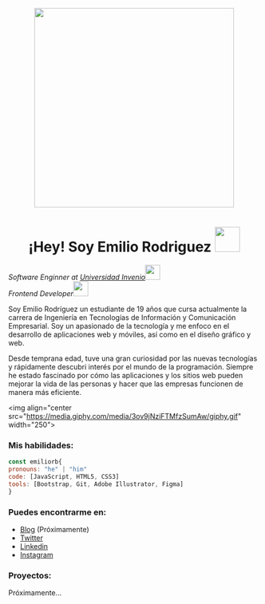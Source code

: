 <p align="center" width="300">
   <img align="center" width="400" src="https://user-images.githubusercontent.com/131729985/234176548-3c2b3012-38a7-4c6a-9c49-c1fa5cf78849.png" />
   <h1 align="center"> ¡Hey! Soy Emilio Rodriguez <img src="[https://media.giphy.com/media/mGcNjsfWAjY5AEZNw6/giphy.gif](https://media2.giphy.com/media/icUEIrjnUuFCWDxFpU/giphy.gif?cid=ecf05e475ayl58v8bvmkl99il6l1zfyr3gx5bk39o6ppgbjo&rid=giphy.gif&ct=g)" width="50"></h1>

</em></p>
<p><em>Software Enginner at <a href="https://uinvenio.ac.cr/">Universidad Invenio</a><img src="[https://media.giphy.com/media/fYSnHlufseco8Fh93Z/giphy.gif](https://media.giphy.com/media/69qwNhl6kpVTLRmYC1/giphy.gif)" width="30"></br> Frontend Developer</a><img src="https://media.giphy.com/media/WUlplcMpOCEmTGBtBW/giphy.gif" width="30"> 
</em></p>

Soy Emilio Rodríguez un estudiante de 19 años que cursa actualmente la carrera de Ingeniería en Tecnologías de Información y Comunicación Empresarial. Soy un apasionado de la tecnología y me enfoco en el desarrollo de aplicaciones web y móviles, así como en el diseño gráfico y web.

Desde temprana edad, tuve una gran curiosidad por las nuevas tecnologías y rápidamente descubri interés por el mundo de la programación. Siempre he estado fascinado por cómo las aplicaciones y los sitios web pueden mejorar la vida de las personas y hacer que las empresas funcionen de manera más eficiente.

<img align="center src="https://media.giphy.com/media/3ov9jNziFTMfzSumAw/giphy.gif" width="250">


### Mis habilidades:
```js
const emiliorb{
pronouns: "he" | "him"
code: [JavaScript, HTML5, CSS3]
tools: [Bootstrap, Git, Adobe Illustrator, Figma]
}

```
### Puedes encontrarme en:
- [Blog](#) (Próximamente)
- [Twitter](https://twitter.com/Emiliorb04)
- [Linkedin](https://www.linkedin.com/in/emilio-rodriguez-brice%C3%B1o-850a6a26a?lipi=urn%3Ali%3Apage%3Ad_flagship3_profile_view_base_contact_details%3BfyXmrC6PTs2trLitVwIs5A%3D%3D)
- [Instagram](https://www.instagram.com/_emiliorb/)

### Proyectos:
Próximamente...
